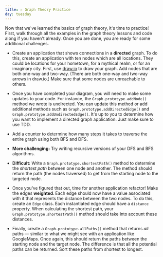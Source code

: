 ```yaml
---
title: ✏️ Graph Theory Practice
day: tuesday
---
```


Now that we've learned the basics of graph theory, it's time to practice! First, walk through all the examples in the graph theory lessons and code along if you haven't already. Once you are done, you are ready for some additional challenges.

* Create an application that shows connections in a **directed** graph. To do this, create an application with ten nodes which are all locations. They could be locations for your hometown, for a mythical realm, or for an imaginary city. First, use [draw.io](draw.io) to draw your graph. Add nodes that are both one-way and two-way. (There are both one-way and two-way arrows in draw.io.) Make sure that some nodes are unreachable to others.

* Once you have completed your diagram, you will need to make some updates to your code. For instance, the `Graph.prototype.addNode()` method we wrote is undirected. You can update this method or add additional methods such as `Graph.prototype.addDirectedEdge()` and `Graph.prototype.addUndirectedEdge()`. It's up to you to determine how you want to implement a directed graph application. Just make sure to use TDD.

* Add a counter to determine how many steps it takes to traverse the entire graph using both BFS and DFS.

* **More challenging:** Try writing recursive versions of your DFS and BFS algorithms.

* **Difficult:** Write a `Graph.prototype.shortestPath()` method to determine the _shortest path_ between one node and another. The method should return the path (the nodes traversed) to get from the starting node to the targeted node.

* Once you've figured that out, time for another application refactor! Make the edges **weighted**. Each edge should now have a value associated with it that represents the distance between the two nodes. To do this, create an `Edge` class. Each instantiated edge should have a `distance` property. When calculating the shortest path, your `Graph.prototype.shortestPath()` method should take into account these distances.

* Finally, create a `Graph.prototype.allPaths()` method that returns _all_ paths — similar to what we might see with an application like GoogleMaps. Once again, this should return the paths between the starting node and the target node. The difference is that all the potential paths can be returned. Sort these paths from shortest to longest.

